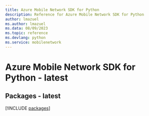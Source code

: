 ```yaml
---
title: Azure Mobile Network SDK for Python
description: Reference for Azure Mobile Network SDK for Python
author: lmazuel
ms.author: lmazuel
ms.data: 08/09/2023
ms.topic: reference
ms.devlang: python
ms.service: mobilenetwork
---
```

# Azure Mobile Network SDK for Python - latest
## Packages - latest
[!INCLUDE [packages](mobile-network-index.md)]